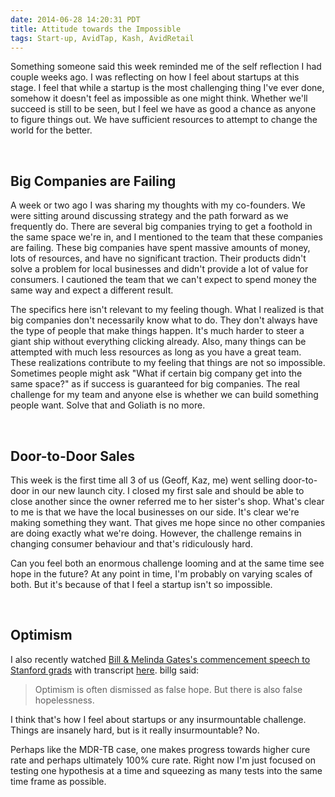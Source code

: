 ```yaml
---
date: 2014-06-28 14:20:31 PDT
title: Attitude towards the Impossible
tags: Start-up, AvidTap, Kash, AvidRetail
---
```

Something someone said this week reminded me of the self reflection I had couple
weeks ago. I was reflecting on how I feel about startups at this stage. I feel
that while a startup is the most challenging thing I've ever done, somehow it
doesn't feel as impossible as one might think. Whether we'll succeed is still to
be seen, but I feel we have as good a chance as anyone to figure things out. We
have sufficient resources to attempt to change the world for the better.

<br>

## **Big Companies are Failing**

A week or two ago I was sharing my thoughts with my co-founders. We were sitting
around discussing strategy and the path forward as we frequently do. There are
several big companies trying to get a foothold in the same space we're in, and I
mentioned to the team that these companies are failing. These big companies have
spent massive amounts of money, lots of resources, and have no significant
traction. Their products didn't solve a problem for local businesses and didn't
provide a lot of value for consumers. I cautioned the team that we can't expect
to spend money the same way and expect a different result.

The specifics here isn't relevant to my feeling though. What I realized is that
big companies don't necessarily know what to do. They don't always have the type
of people that make things happen. It's much harder to steer a giant ship
without everything clicking already. Also, many things can be attempted with
much less resources as long as you have a great team. These realizations
contribute to my feeling that things are not so impossible.  Sometimes people
might ask "What if certain big company get into the same space?" as if success
is guaranteed for big companies. The real challenge for my team and anyone else
is whether we can build something people want. Solve that and Goliath is no
more.

<br>

## **Door-to-Door Sales**

This week is the first time all 3 of us (Geoff, Kaz, me) went selling
door-to-door in our new launch city. I closed my first sale and should be able
to close another since the owner referred me to her sister's shop. What's clear
to me is that we have the local businesses on our side. It's clear we're making
something they want. That gives me hope since no other companies are doing
exactly what we're doing. However, the challenge remains in changing consumer
behaviour and that's ridiculously hard.

Can you feel both an enormous challenge looming and at the same time see hope in
the future? At any point in time, I'm probably on varying scales of both. But
it's because of that I feel a startup isn't so impossible.

<br>

## **Optimism**

I also recently watched [Bill & Melinda Gates's commencement speech to Stanford
grads][1] with transcript [here][2]. billg said:

> Optimism is often dismissed as false hope. But there is also false hopelessness.

I think that's how I feel about startups or any insurmountable challenge. Things
are insanely hard, but is it really insurmountable? No.

Perhaps like the MDR-TB case, one makes progress towards higher cure rate and
perhaps ultimately 100% cure rate. Right now I'm just focused on testing one
hypothesis at a time and squeezing as many tests into the same time frame as
possible.
 
  [1]: https://www.youtube.com/watch?v=wug9n5Atk8c
  [2]: http://news.stanford.edu/news/2014/june/gates-commencement-remarks-061514.html
